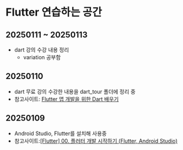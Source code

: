 # Flutter 연습하는 공간

## 20250111 ~ 20250113
- dart 강의 수강 내용 정리
    - variation 공부함

## 20250110
- dart 무료 강의 수강한 내용을 dart_tour 폴더에 정리 중
- 참고사이트: [
Flutter 앱 개발을 위한 Dart 배우기](https://nomadcoders.co/dart-for-beginners)

## 20250109
- Android Studio, Flutter를 설치해 사용중
- 참고사이트:[[Flutter] 00. 플러터 개발 시작하기 (Flutter, Android Studio)](https://velog.io/@hyeongjun/Flutter-00.-%ED%94%8C%EB%9F%AC%ED%84%B0-%EA%B0%9C%EB%B0%9C-%EC%8B%9C%EC%9E%91%ED%95%98%EA%B8%B0)